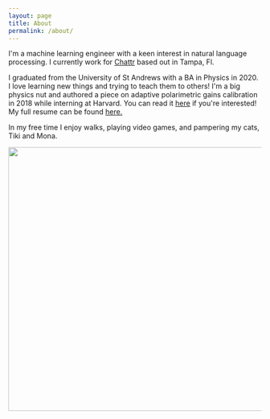 ```yaml
---
layout: page
title: About
permalink: /about/
---
```


I'm a machine learning engineer with a keen interest in natural language processing. I currently work for [Chattr](https://chattr.ai/) based out in Tampa, Fl. 

I graduated from the University of St Andrews with a BA in Physics in 2020. I love learning new things and trying to teach them to others! I'm a big physics nut and authored a piece on adaptive polarimetric gains calibration in 2018 while interning at Harvard. You can read it [here](https://eventhorizontelescope.org/files/eht/files/EHT_memo_Steel_2019-CE-03.pdf) if you're interested! My full resume can be found [here.](assets/resume.pdf)

In my free time I enjoy walks, playing video games, and pampering my cats, Tiki and Mona.


<p align="center">
  <img width="700" height="525" src="/assets/tiki&mona.jpg">
</p>